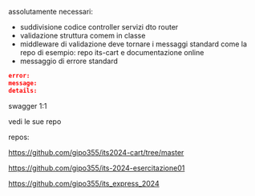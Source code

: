 assolutamente necessari:

- suddivisione codice controller servizi dto router 
- validazione struttura comem in classe 
- middleware di validazione deve tornare i messaggi standard come la repo di esempio: repo its-cart e documentazione online
- messaggio di errore standard

```json
error:
message:
details:
```

swagger 1:1

vedi le sue repo

repos: 

https://github.com/gipo355/its2024-cart/tree/master

https://github.com/gipo355/its-2024-esercitazione01

https://github.com/gipo355/its_express_2024
